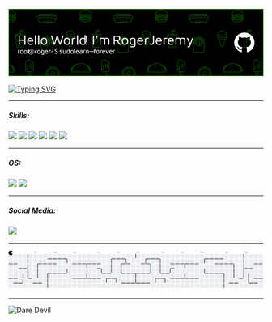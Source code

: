 ![Roger Jeremy](img/github-header-image.png)

<!--
**Stofere/Stofere** is a ✨ _special_ ✨ repository because its `README.md` (this file) appears on your GitHub profile.

Here are some ideas to get you started:

- 🔭 I’m currently working on ...
- 🌱 I’m currently learning ...
- 👯 I’m looking to collaborate on ...
- 🤔 I’m looking for help with ...
- 💬 Ask me about ...
- 📫 How to reach me: ...
- 😄 Pronouns: ...
- ⚡ Fun fact: ...
-->

[![Typing SVG](https://readme-typing-svg.demolab.com?font=Fira+Code&pause=1000&width=435&lines=I%E2%80%99m+currently+learning+;Laravel+Framework)](https://git.io/typing-svg)

---

##### Skills:

<p>
  <img src="https://img.shields.io/badge/HTML5-E34F26?style=for-the-badge&logo=html5&logoColor=white"/>
  <img src="https://img.shields.io/badge/CSS3-1572B6?style=for-the-badge&logo=css3&logoColor=white"/>
  <img src="https://img.shields.io/badge/JavaScript-323330?style=for-the-badge&logo=javascript&logoColor=F7DF1E"/>
  <img src="https://img.shields.io/badge/PHP-777BB4?style=for-the-badge&logo=php&logoColor=white"/>
  <img src="https://img.shields.io/badge/Laravel-FF2D20?style=for-the-badge&logo=laravel&logoColor=white"/>
  <img src="https://img.shields.io/badge/Google%20Gemini-8E75B2?style=for-the-badge&logo=googlegemini&logoColor=white"/>
</p>

---

##### OS:

<p>
  <img src="https://img.shields.io/badge/Windows-0078D6?style=for-the-badge&logo=windows&logoColor=white"/>
  <img src="https://img.shields.io/badge/Ubuntu-E95420?style=for-the-badge&logo=ubuntu&logoColor=white"/>
</p>

---

##### Social Media:

[<img src="https://img.shields.io/badge/Instagram-E4405F?style=for-the-badge&logo=instagram&logoColor=white"/>](https://instagram.com/roger_jrmy)

---

<picture>
  <source media="(prefers-color-scheme: dark)" srcset="https://raw.githubusercontent.com/Stofere/Stofere/output/pacman-contribution-graph-dark.svg">
  <source media="(prefers-color-scheme: light)" srcset="https://raw.githubusercontent.com/Stofere/Stofere/output/pacman-contribution-graph.svg">
  <img alt="pacman contribution graph" src="https://raw.githubusercontent.com/Stofere/Stofere/output/pacman-contribution-graph.svg">
</picture>

---

![Dare Devil](/assets/daredevil.gif)
